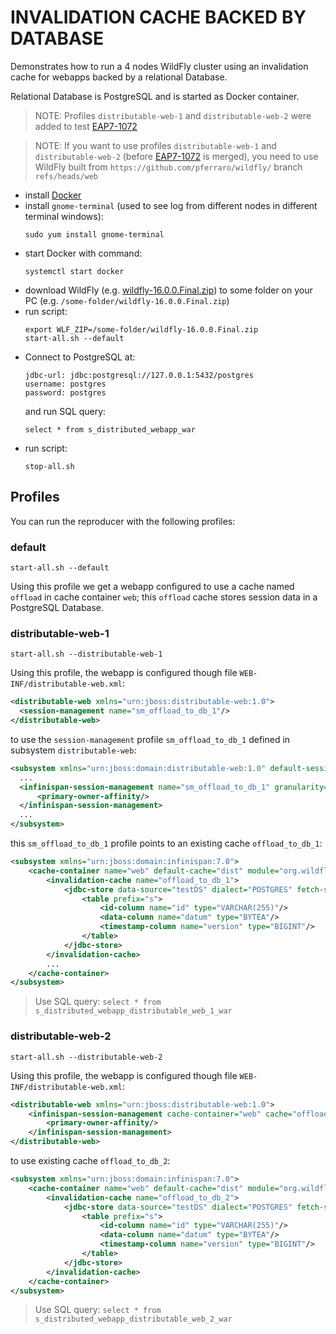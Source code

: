 # INVALIDATION CACHE BACKED BY DATABASE

Demonstrates how to run a 4 nodes WildFly cluster using an invalidation cache for webapps backed by a relational Database.

Relational Database is PostgreSQL and is started as Docker container.

> NOTE: Profiles `distributable-web-1` and `distributable-web-2` were added to test [EAP7-1072](https://issues.jboss.org/browse/EAP7-1072)

> NOTE: If you want to use profiles `distributable-web-1` and `distributable-web-2` (before [EAP7-1072](https://issues.jboss.org/browse/EAP7-1072) is merged), you need to use WildFly built from `https://github.com/pferraro/wildfly/` branch `refs/heads/web` 

- install [Docker](https://docs.docker.com/install/linux/docker-ce/fedora/)
- install `gnome-terminal` (used to see log from different nodes in different terminal windows):
  ```
  sudo yum install gnome-terminal
  ```
- start Docker with command:
  ```
  systemctl start docker
  ```
- download WildFly (e.g. [wildfly-16.0.0.Final.zip](https://download.jboss.org/wildfly/16.0.0.Beta1/wildfly-16.0.0.Final.zip)) to some folder on your PC (e.g. `/some-folder/wildfly-16.0.0.Final.zip`)
- run script:
  ```
  export WLF_ZIP=/some-folder/wildfly-16.0.0.Final.zip
  start-all.sh --default
  ```
- Connect to PostgreSQL at:
  ```
  jdbc-url: jdbc:postgresql://127.0.0.1:5432/postgres 
  username: postgres
  password: postgres
  ```
  and run SQL query:
  ```
  select * from s_distributed_webapp_war
  ```
- run script:
  ```
  stop-all.sh
  ```    

## Profiles

You can run the reproducer with the following profiles:

### default

```
start-all.sh --default
```

Using this profile we get a webapp configured to use a cache named `offload` in cache container `web`; 
this `offload` cache stores session data in a PostgreSQL Database.


### distributable-web-1

```
start-all.sh --distributable-web-1
```

Using this profile, the webapp is configured though file `WEB-INF/distributable-web.xml`:
```xml
<distributable-web xmlns="urn:jboss:distributable-web:1.0">
  <session-management name="sm_offload_to_db_1"/>
</distributable-web>
```
to use the `session-management` profile `sm_offload_to_db_1` defined in subsystem `distributable-web`:
```xml
<subsystem xmlns="urn:jboss:domain:distributable-web:1.0" default-session-management="default" default-single-sign-on-management="default">
  ...
  <infinispan-session-management name="sm_offload_to_db_1" granularity="SESSION" cache-container="web" cache="offload_to_db_1">
      <primary-owner-affinity/>
  </infinispan-session-management>
  ...    
</subsystem>
```
this `sm_offload_to_db_1` profile points to an existing cache `offload_to_db_1`:
```xml
<subsystem xmlns="urn:jboss:domain:infinispan:7.0">
    <cache-container name="web" default-cache="dist" module="org.wildfly.clustering.web.infinispan">
        <invalidation-cache name="offload_to_db_1">
            <jdbc-store data-source="testDS" dialect="POSTGRES" fetch-state="false" passivation="false" purge="false" shared="true">
                <table prefix="s">
                    <id-column name="id" type="VARCHAR(255)"/>
                    <data-column name="datum" type="BYTEA"/>
                    <timestamp-column name="version" type="BIGINT"/>
                </table>
            </jdbc-store>
        </invalidation-cache>
        ...
    </cache-container>
</subsystem>
```

> Use SQL query:
    ```
    select * from s_distributed_webapp_distributable_web_1_war
    ```

### distributable-web-2

```
start-all.sh --distributable-web-2
```

Using this profile, the webapp is configured though file `WEB-INF/distributable-web.xml`:
```xml
<distributable-web xmlns="urn:jboss:distributable-web:1.0">
    <infinispan-session-management cache-container="web" cache="offload_to_db_2" granularity="SESSION">
        <primary-owner-affinity/>
    </infinispan-session-management>
</distributable-web>
```
to use existing cache `offload_to_db_2`:
```xml
<subsystem xmlns="urn:jboss:domain:infinispan:7.0">
    <cache-container name="web" default-cache="dist" module="org.wildfly.clustering.web.infinispan">
        <invalidation-cache name="offload_to_db_2">
            <jdbc-store data-source="testDS" dialect="POSTGRES" fetch-state="false" passivation="false" purge="false" shared="true">
                <table prefix="s">
                    <id-column name="id" type="VARCHAR(255)"/>
                    <data-column name="datum" type="BYTEA"/>
                    <timestamp-column name="version" type="BIGINT"/>
                </table>
            </jdbc-store>
        </invalidation-cache>
    </cache-container>
</subsystem>    
```

> Use SQL query:
    ```
    select * from s_distributed_webapp_distributable_web_2_war
    ```








